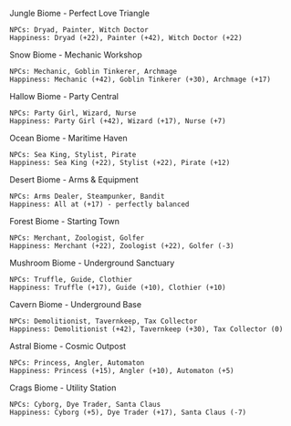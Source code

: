 Jungle Biome - Perfect Love Triangle

    NPCs: Dryad, Painter, Witch Doctor
    Happiness: Dryad (+22), Painter (+42), Witch Doctor (+22)

Snow Biome - Mechanic Workshop

    NPCs: Mechanic, Goblin Tinkerer, Archmage
    Happiness: Mechanic (+42), Goblin Tinkerer (+30), Archmage (+17)

Hallow Biome - Party Central

    NPCs: Party Girl, Wizard, Nurse
    Happiness: Party Girl (+42), Wizard (+17), Nurse (+7)

Ocean Biome - Maritime Haven

    NPCs: Sea King, Stylist, Pirate
    Happiness: Sea King (+22), Stylist (+22), Pirate (+12)

Desert Biome - Arms & Equipment

    NPCs: Arms Dealer, Steampunker, Bandit
    Happiness: All at (+17) - perfectly balanced

Forest Biome - Starting Town

    NPCs: Merchant, Zoologist, Golfer
    Happiness: Merchant (+22), Zoologist (+22), Golfer (-3)

Mushroom Biome - Underground Sanctuary

    NPCs: Truffle, Guide, Clothier
    Happiness: Truffle (+17), Guide (+10), Clothier (+10)

Cavern Biome - Underground Base

    NPCs: Demolitionist, Tavernkeep, Tax Collector
    Happiness: Demolitionist (+42), Tavernkeep (+30), Tax Collector (0)

Astral Biome - Cosmic Outpost

    NPCs: Princess, Angler, Automaton
    Happiness: Princess (+15), Angler (+10), Automaton (+5)

Crags Biome - Utility Station

    NPCs: Cyborg, Dye Trader, Santa Claus
    Happiness: Cyborg (+5), Dye Trader (+17), Santa Claus (-7)
